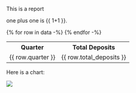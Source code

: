 This is a report

one plus one is {{ 1+1 }}.

<table>
<tr><th>Quarter</th><th>Total Deposits</th></tr>
{% for row in data -%}
<tr><td>{{ row.quarter }}</td><td>{{ row.total_deposits }}</tr></tr>
{% endfor -%}
</table>

Here is a chart:

<img src="chart.svg" />

